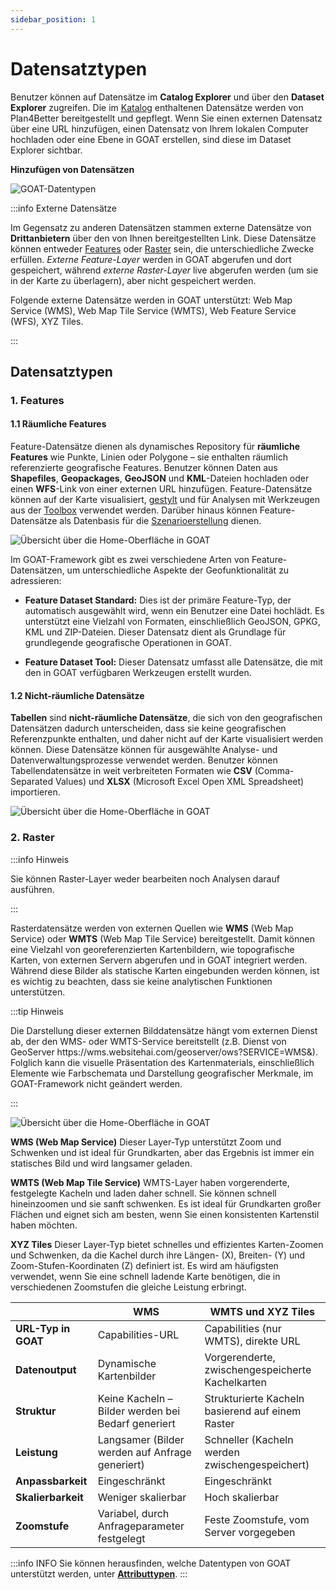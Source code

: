 ```yaml
---
sidebar_position: 1
---
```


# Datensatztypen

Benutzer können auf Datensätze im **Catalog Explorer** und über den **Dataset Explorer** zugreifen. Die im [Katalog](../workspace/Catalog) enthaltenen Datensätze werden von Plan4Better bereitgestellt und gepflegt. Wenn Sie einen externen Datensatz über eine URL hinzufügen, einen Datensatz von Ihrem lokalen Computer hochladen oder eine Ebene in GOAT erstellen, sind diese im Dataset Explorer sichtbar.

**Hinzufügen von Datensätzen**

![GOAT-Datentypen](/img/data/data_basis/original_files/dataset_types.png "Datensatztypen")

:::info Externe Datensätze

Im Gegensatz zu anderen Datensätzen stammen externe Datensätze von **Drittanbietern** über den von Ihnen bereitgestellten Link. Diese Datensätze können entweder [Features](#1-features) oder [Raster](#2-raster) sein, die unterschiedliche Zwecke erfüllen. *Externe Feature-Layer* werden in GOAT abgerufen und dort gespeichert, während *externe Raster-Layer* live abgerufen werden (um sie in der Karte zu überlagern), aber nicht gespeichert werden.
<p>
</p>
Folgende externe Datensätze werden in GOAT unterstützt: Web Map Service (WMS), Web Map Tile Service (WMTS), Web Feature Service (WFS), XYZ Tiles.

:::

## Datensatztypen

### 1. Features

#### 1.1 Räumliche Features
Feature-Datensätze dienen als dynamisches Repository für **räumliche Features** wie Punkte, Linien oder Polygone – sie enthalten räumlich referenzierte geografische Features. Benutzer können Daten aus **Shapefiles**, **Geopackages**, **GeoJSON** und **KML**-Dateien hochladen oder einen **WFS**-Link von einer externen URL hinzufügen. Feature-Datensätze können auf der Karte visualisiert, [gestylt](../category/layer-styling) und für Analysen mit Werkzeugen aus der [Toolbox](../category/toolbox) verwendet werden. Darüber hinaus können Feature-Datensätze als Datenbasis für die [Szenarioerstellung](../Scenarios) dienen.

<p> </p>
<div style={{ display: 'flex', flexDirection: 'column', alignItems: 'center' }}>
  <img src={require('/img/data/spatial.png').default} alt="Übersicht über die Home-Oberfläche in GOAT" style={{ maxHeight: "750px", maxWidth: "750px", objectFit: "cover"}}/>
</div>
<p> </p>

Im GOAT-Framework gibt es zwei verschiedene Arten von Feature-Datensätzen, um unterschiedliche Aspekte der Geofunktionalität zu adressieren:

- **Feature Dataset Standard:** Dies ist der primäre Feature-Typ, der automatisch ausgewählt wird, wenn ein Benutzer eine Datei hochlädt. Es unterstützt eine Vielzahl von Formaten, einschließlich GeoJSON, GPKG, KML und ZIP-Dateien. Dieser Datensatz dient als Grundlage für grundlegende geografische Operationen in GOAT.

- **Feature Dataset Tool:** Dieser Datensatz umfasst alle Datensätze, die mit den in GOAT verfügbaren Werkzeugen erstellt wurden.

#### 1.2 Nicht-räumliche Datensätze
**Tabellen** sind **nicht-räumliche Datensätze**, die sich von den geografischen Datensätzen dadurch unterscheiden, dass sie keine geografischen Referenzpunkte enthalten, und daher nicht auf der Karte visualisiert werden können. Diese Datensätze können für ausgewählte Analyse- und Datenverwaltungsprozesse verwendet werden. Benutzer können Tabellendatensätze in weit verbreiteten Formaten wie **CSV** (Comma-Separated Values) und **XLSX** (Microsoft Excel Open XML Spreadsheet) importieren.

<div style={{ display: 'flex', flexDirection: 'column', alignItems: 'center' }}>
  <img src={require('/img/data/table.png').default} alt="Übersicht über die Home-Oberfläche in GOAT" style={{ maxHeight: "750px", maxWidth: "750px", objectFit: "cover"}}/>
</div>
<p> </p>

### 2. Raster

:::info Hinweis

Sie können Raster-Layer weder bearbeiten noch Analysen darauf ausführen.

:::

Rasterdatensätze werden von externen Quellen wie **WMS** (Web Map Service) oder **WMTS** (Web Map Tile Service) bereitgestellt. Damit können eine Vielzahl von georeferenzierten Kartenbildern, wie topografische Karten, von externen Servern abgerufen und in GOAT integriert werden. Während diese Bilder als statische Karten eingebunden werden können, ist es wichtig zu beachten, dass sie keine analytischen Funktionen unterstützen.

:::tip Hinweis

Die Darstellung dieser externen Bilddatensätze hängt vom externen Dienst ab, der den WMS- oder WMTS-Service bereitstellt (z.B. Dienst von GeoServer https://wm&#8203;s.websitehai.com/geoserver/ows?SERVICE=WMS&). Folglich kann die visuelle Präsentation des Kartenmaterials, einschließlich Elemente wie Farbschemata und Darstellung geografischer Merkmale, im GOAT-Framework nicht geändert werden.

:::
<p> </p>
<div style={{ display: 'flex', flexDirection: 'column', alignItems: 'center' }}>
  <img src={require('/img/data/raster.png').default} alt="Übersicht über die Home-Oberfläche in GOAT" style={{ maxHeight: "750px", maxWidth: "750px", objectFit: "cover"}}/>
</div>
<p> </p>

**WMS (Web Map Service)**
Dieser Layer-Typ unterstützt Zoom und Schwenken und ist ideal für Grundkarten, aber das Ergebnis ist immer ein statisches Bild und wird langsamer geladen.

**WMTS (Web Map Tile Service)**
WMTS-Layer haben vorgerenderte, festgelegte Kacheln und laden daher schnell. Sie können schnell hineinzoomen und sie sanft schwenken. Es ist ideal für Grundkarten großer Flächen und eignet sich am besten, wenn Sie einen konsistenten Kartenstil haben möchten.

**XYZ Tiles**
Dieser Layer-Typ bietet schnelles und effizientes Karten-Zoomen und Schwenken, da die Kachel durch ihre Längen- (X), Breiten- (Y) und Zoom-Stufen-Koordinaten (Z) definiert ist. Es wird am häufigsten verwendet, wenn Sie eine schnell ladende Karte benötigen, die in verschiedenen Zoomstufen die gleiche Leistung erbringt.

|   | WMS | WMTS und XYZ Tiles |
|----|-------------|--------------|
| **URL-Typ in GOAT**    | Capabilities-URL | Capabilities (nur WMTS), direkte URL |
| **Datenoutput** | Dynamische Kartenbilder | Vorgerenderte, zwischengespeicherte Kachelkarten |
| **Struktur** | Keine Kacheln – Bilder werden bei Bedarf generiert | Strukturierte Kacheln basierend auf einem Raster |
| **Leistung** | Langsamer (Bilder werden auf Anfrage generiert) | Schneller (Kacheln werden zwischengespeichert) |
| **Anpassbarkeit** | Eingeschränkt | Eingeschränkt |
| **Skalierbarkeit** | Weniger skalierbar | Hoch skalierbar |
|**Zoomstufe** | Variabel, durch Anfrageparameter festgelegt | Feste Zoomstufe, vom Server vorgegeben |

:::info INFO
Sie können herausfinden, welche Datentypen von GOAT unterstützt werden, unter [**Attributtypen**](../data/data_types).
:::